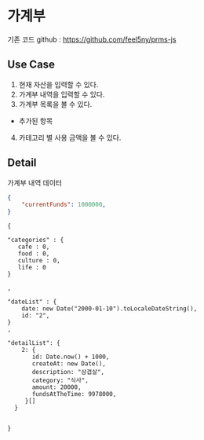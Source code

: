 # 가계부

기존 코드 github : https://github.com/feel5ny/prms-js

## Use Case

1. 현재 자산을 입력할 수 있다.
2. 가계부 내역을 입력할 수 있다.
3. 가계부 목록을 볼 수 있다.

* 추가된 항목
4. 카테고리 별 사용 금액을 볼 수 있다.

## Detail

가계부 내역 데이터

```json
{
	"currentFunds": 1000000,
}
```

```
{
 
"categories" : {
   cafe : 0,
   food : 0,
   culture : 0,
   life : 0
}

,

"dateList" : {
    date: new Date("2000-01-10").toLocaleDateString(),
    id: "2",
}
,

"detailList": {
    2: {
       id: Date.now() + 1000,
       createAt: new Date(),
       description: "삼겹살",
       category: "식사",
       amount: 20000,
       fundsAtTheTime: 9978000,
     }[]
  }

  
}

```
